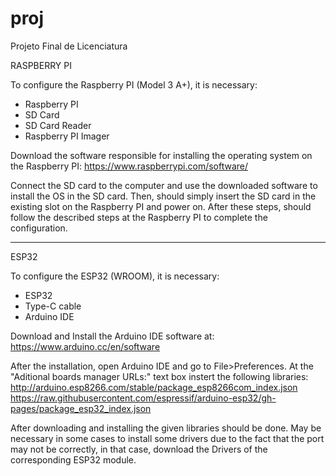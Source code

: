 # proj
Projeto Final de Licenciatura

RASPBERRY PI

To configure the Raspberry PI (Model 3 A+), it is necessary:
- Raspberry PI
- SD Card
- SD Card Reader
- Raspberry PI Imager

Download the software responsible for installing the operating system on the Raspberry PI:
https://www.raspberrypi.com/software/

Connect the SD card to the computer and use the downloaded software to install the OS in the SD card. 
Then, should simply insert the SD card in the existing slot on the Raspberry PI and power on. 
After these steps, should follow the described steps at the Raspberry PI to complete the configuration. 

-------------------------------------------------------------------------------------------------------

ESP32

To configure the ESP32 (WROOM), it is necessary:
- ESP32
- Type-C cable
- Arduino IDE

Download and Install the Arduino IDE software at:
https://www.arduino.cc/en/software

After the installation, open Arduino IDE and go to File>Preferences. At the "Aditional boards manager URLs:" text box
instert the following libraries:
http://arduino.esp8266.com/stable/package_esp8266com_index.json
https://raw.githubusercontent.com/espressif/arduino-esp32/gh-pages/package_esp32_index.json

After downloading and installing the given libraries should be done. May be necessary in some cases to install some drivers
due to the fact that the port may not be correctly, in that case, download the Drivers of the corresponding ESP32 module.
